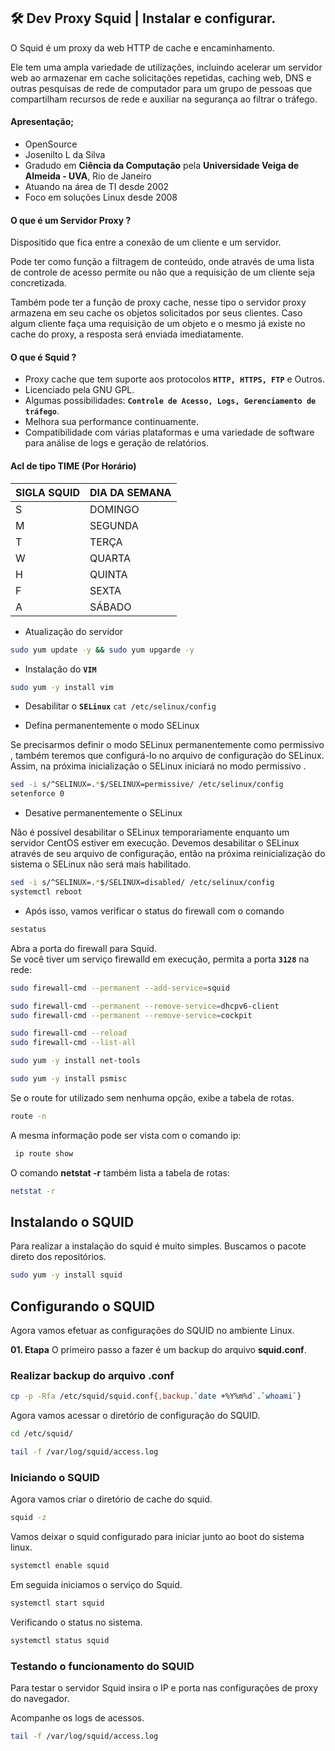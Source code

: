 ## 🛠 Dev Proxy Squid | Instalar e configurar. 


O Squid é um proxy da web HTTP de cache e encaminhamento.  

Ele tem uma ampla variedade de utilizações, incluindo acelerar um servidor web ao armazenar em cache solicitações repetidas, caching web, DNS e outras pesquisas de rede de computador para um grupo de pessoas que compartilham recursos de rede e auxiliar na segurança ao filtrar o tráfego.


#### Apresentação;

* OpenSource 
* Josenilto L da Silva
* Gradudo em **Ciência da Computação** pela **Universidade Veiga de Almeida - UVA**, Rio de Janeiro
* Atuando na área de TI desde 2002
* Foco em soluções Linux desde 2008

#### O que é um Servidor Proxy ?

Dispositido que fica entre a conexão de um cliente e um servidor.  

Pode ter como função a filtragem de conteúdo, onde através de uma lista de controle de acesso permite ou não que a requisição de um cliente seja concretizada.  

Também pode ter a função de proxy cache, nesse tipo o servidor proxy armazena em seu cache os objetos solicitados por seus clientes. Caso algum cliente faça uma requisição de um objeto e o mesmo já existe no cache do proxy, a resposta será enviada imediatamente.


#### O que é Squid ?

* Proxy cache que tem suporte aos protocolos **`HTTP, HTTPS, FTP`** e Outros.
* Licenciado pela GNU GPL.
* Algumas possibilidades: **`Controle de Acesso, Logs, Gerenciamento de tráfego`**.
* Melhora sua performance continuamente.
* Compatibilidade com várias plataformas e uma variedade de software para análise de logs e geração de relatórios. 



#### Acl de tipo TIME (Por Horário)

| SIGLA SQUID | DIA DA SEMANA |
|---|---|
|S|DOMINGO|
|M|SEGUNDA|
|T|TERÇA|
|W|QUARTA|
|H|QUINTA|
|F|SEXTA|
|A|SÁBADO|

* Atualização do servidor

```bash
sudo yum update -y && sudo yum upgarde -y
```

* Instalação do **`VIM`**  

```bash
sudo yum -y install vim
```

* Desabilitar o **`SELinux`** `cat /etc/selinux/config`

* Defina permanentemente o modo SELinux  

Se precisarmos definir o modo SELinux permanentemente como permissivo , também teremos que configurá-lo no arquivo de configuração do SELinux. Assim, na próxima inicialização o SELinux iniciará no modo permissivo .

```bash
sed -i s/^SELINUX=.*$/SELINUX=permissive/ /etc/selinux/config
setenforce 0
```

* Desative permanentemente o SELinux  

Não é possível desabilitar o SELinux temporariamente enquanto um servidor CentOS estiver em execução. Devemos desabilitar o SELinux através de seu arquivo de configuração, então na próxima reinicialização do sistema o SELinux não será mais habilitado.

```bash
sed -i s/^SELINUX=.*$/SELINUX=disabled/ /etc/selinux/config  
systemctl reboot
```

* Após isso, vamos verificar o status do firewall com o comando

```bash
sestatus
```

Abra a porta do firewall para Squid.</br>
Se você tiver um serviço firewalld em execução, permita a porta **`3128`** na rede:

```bash
sudo firewall-cmd --permanent --add-service=squid

sudo firewall-cmd --permanent --remove-service=dhcpv6-client
sudo firewall-cmd --permanent --remove-service=cockpit

sudo firewall-cmd --reload
sudo firewall-cmd --list-all 
```


```bash
sudo yum -y install net-tools
```

```bash
sudo yum -y install psmisc
```

Se o route for utilizado sem nenhuma opção, exibe a tabela de rotas.

```bash
route -n
```

A mesma informação pode ser vista com o comando ip:

```bash
 ip route show
```

O comando **netstat -r** também lista a tabela de rotas:

```bash
netstat -r
```

## Instalando o SQUID  
Para realizar a instalação do squid é muito simples. Buscamos o pacote direto dos repositórios.

```bash
sudo yum -y install squid
```

## Configurando o SQUID
Agora vamos efetuar as configurações do SQUID no ambiente Linux. 

**01. Etapa** O primeiro passo a fazer é um backup do arquivo **squid.conf**.

### Realizar backup do arquivo .conf

```bash
cp -p -Rfa /etc/squid/squid.conf{,backup.`date +%Y%m%d`.`whoami`}
```

Agora vamos acessar o diretório de configuração do SQUID.

```bash
cd /etc/squid/
```


```bash
tail -f /var/log/squid/access.log
```

### Iniciando o SQUID  
Agora vamos criar o diretório de cache do squid.

```bash
squid -z
```

Vamos deixar o squid configurado para iniciar junto ao boot do sistema linux.

```bash
systemctl enable squid
```

Em seguida iniciamos o serviço do Squid.

```bash
systemctl start squid
```

Verificando o status no sistema.

```bash
systemctl status squid
```

### Testando o funcionamento do SQUID  
Para testar o servidor Squid insira o IP e porta nas configurações de proxy do navegador.

Acompanhe os logs de acessos.

```bash
tail -f /var/log/squid/access.log
```
